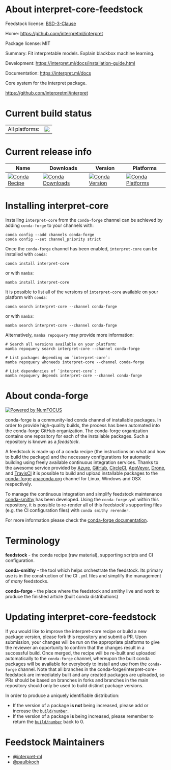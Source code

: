About interpret-core-feedstock
==============================

Feedstock license: [BSD-3-Clause](https://github.com/conda-forge/interpret-core-feedstock/blob/main/LICENSE.txt)

Home: https://github.com/interpretml/interpret

Package license: MIT

Summary: Fit interpretable models. Explain blackbox machine learning.

Development: https://interpret.ml/docs/installation-guide.html

Documentation: https://interpret.ml/docs

Core system for the interpret package.

https://github.com/interpretml/interpret


Current build status
====================


<table><tr><td>All platforms:</td>
    <td>
      <a href="https://dev.azure.com/conda-forge/feedstock-builds/_build/latest?definitionId=18587&branchName=main">
        <img src="https://dev.azure.com/conda-forge/feedstock-builds/_apis/build/status/interpret-core-feedstock?branchName=main">
      </a>
    </td>
  </tr>
</table>

Current release info
====================

| Name | Downloads | Version | Platforms |
| --- | --- | --- | --- |
| [![Conda Recipe](https://img.shields.io/badge/recipe-interpret--core-green.svg)](https://anaconda.org/conda-forge/interpret-core) | [![Conda Downloads](https://img.shields.io/conda/dn/conda-forge/interpret-core.svg)](https://anaconda.org/conda-forge/interpret-core) | [![Conda Version](https://img.shields.io/conda/vn/conda-forge/interpret-core.svg)](https://anaconda.org/conda-forge/interpret-core) | [![Conda Platforms](https://img.shields.io/conda/pn/conda-forge/interpret-core.svg)](https://anaconda.org/conda-forge/interpret-core) |

Installing interpret-core
=========================

Installing `interpret-core` from the `conda-forge` channel can be achieved by adding `conda-forge` to your channels with:

```
conda config --add channels conda-forge
conda config --set channel_priority strict
```

Once the `conda-forge` channel has been enabled, `interpret-core` can be installed with `conda`:

```
conda install interpret-core
```

or with `mamba`:

```
mamba install interpret-core
```

It is possible to list all of the versions of `interpret-core` available on your platform with `conda`:

```
conda search interpret-core --channel conda-forge
```

or with `mamba`:

```
mamba search interpret-core --channel conda-forge
```

Alternatively, `mamba repoquery` may provide more information:

```
# Search all versions available on your platform:
mamba repoquery search interpret-core --channel conda-forge

# List packages depending on `interpret-core`:
mamba repoquery whoneeds interpret-core --channel conda-forge

# List dependencies of `interpret-core`:
mamba repoquery depends interpret-core --channel conda-forge
```


About conda-forge
=================

[![Powered by
NumFOCUS](https://img.shields.io/badge/powered%20by-NumFOCUS-orange.svg?style=flat&colorA=E1523D&colorB=007D8A)](https://numfocus.org)

conda-forge is a community-led conda channel of installable packages.
In order to provide high-quality builds, the process has been automated into the
conda-forge GitHub organization. The conda-forge organization contains one repository
for each of the installable packages. Such a repository is known as a *feedstock*.

A feedstock is made up of a conda recipe (the instructions on what and how to build
the package) and the necessary configurations for automatic building using freely
available continuous integration services. Thanks to the awesome service provided by
[Azure](https://azure.microsoft.com/en-us/services/devops/), [GitHub](https://github.com/),
[CircleCI](https://circleci.com/), [AppVeyor](https://www.appveyor.com/),
[Drone](https://cloud.drone.io/welcome), and [TravisCI](https://travis-ci.com/)
it is possible to build and upload installable packages to the
[conda-forge](https://anaconda.org/conda-forge) [anaconda.org](https://anaconda.org/)
channel for Linux, Windows and OSX respectively.

To manage the continuous integration and simplify feedstock maintenance
[conda-smithy](https://github.com/conda-forge/conda-smithy) has been developed.
Using the ``conda-forge.yml`` within this repository, it is possible to re-render all of
this feedstock's supporting files (e.g. the CI configuration files) with ``conda smithy rerender``.

For more information please check the [conda-forge documentation](https://conda-forge.org/docs/).

Terminology
===========

**feedstock** - the conda recipe (raw material), supporting scripts and CI configuration.

**conda-smithy** - the tool which helps orchestrate the feedstock.
                   Its primary use is in the construction of the CI ``.yml`` files
                   and simplify the management of *many* feedstocks.

**conda-forge** - the place where the feedstock and smithy live and work to
                  produce the finished article (built conda distributions)


Updating interpret-core-feedstock
=================================

If you would like to improve the interpret-core recipe or build a new
package version, please fork this repository and submit a PR. Upon submission,
your changes will be run on the appropriate platforms to give the reviewer an
opportunity to confirm that the changes result in a successful build. Once
merged, the recipe will be re-built and uploaded automatically to the
`conda-forge` channel, whereupon the built conda packages will be available for
everybody to install and use from the `conda-forge` channel.
Note that all branches in the conda-forge/interpret-core-feedstock are
immediately built and any created packages are uploaded, so PRs should be based
on branches in forks and branches in the main repository should only be used to
build distinct package versions.

In order to produce a uniquely identifiable distribution:
 * If the version of a package **is not** being increased, please add or increase
   the [``build/number``](https://docs.conda.io/projects/conda-build/en/latest/resources/define-metadata.html#build-number-and-string).
 * If the version of a package **is** being increased, please remember to return
   the [``build/number``](https://docs.conda.io/projects/conda-build/en/latest/resources/define-metadata.html#build-number-and-string)
   back to 0.

Feedstock Maintainers
=====================

* [@interpret-ml](https://github.com/interpret-ml/)
* [@paulbkoch](https://github.com/paulbkoch/)

